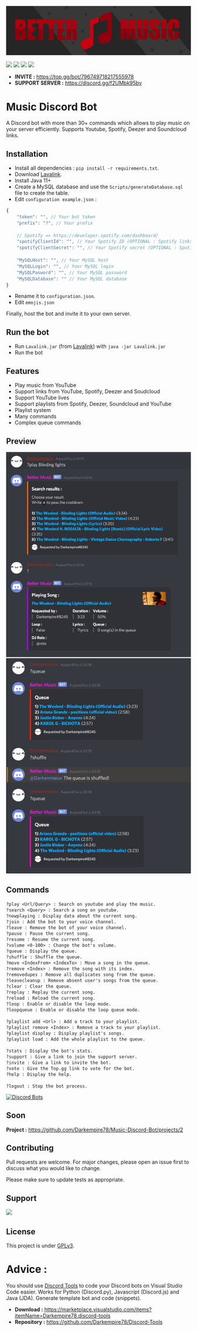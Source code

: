 <img src="https://github.com/Darkempire78/Music-Discord-Bot/blob/main/Assets/Banner.png"/>

![](https://img.shields.io/codefactor/grade/github/Darkempire78/Music-Discord-Bot?style=for-the-badge) ![](https://img.shields.io/github/repo-size/Darkempire78/Music-Discord-Bot?style=for-the-badge) ![](https://img.shields.io/badge/SOURCERY-ENABLED-green?style=for-the-badge) <a href="https://discord.gg/FxXQwKvmUY"><img src="https://img.shields.io/discord/798492323860185108?color=%237289DA&label=DISCORD&style=for-the-badge"></a>

* **INVITE :** https://top.gg/bot/796749718217555978
* **SUPPORT SERVER :** https://discord.gg/f2UMbk95bv

# Music Discord Bot

A Discord bot with more than 30+ commands which allows to play music on your server efficiently. Supports Youtube, Spotify, Deezer and Soundcloud links.

## Installation

* Install all dependencies : ``pip install -r requirements.txt``.
* Download [Lavalink](https://github.com/Frederikam/Lavalink).
* Install Java 11+
* Create a MySQL database and use the ``Scripts/generateDatabase.sql`` file to create the table.
* Edit `configuration example.json` :

```Javascript
{
    "token": "", // Your bot token
    "prefix": "?", // Your prefix
    
    // Spotify => https://developer.spotify.com/dashboard/ 
    "spotifyClientId": "", // Your Spotify ID (OPTIONAL : Spotify links support)
    "spotifyClientSecret": "", // Your Spotify secret (OPTIONAL : Spotify links support)
    
    "MySQLHost": "", // Your MySQL host
    "MySQLLogin": "", // Your MySQL login
    "MySQLPasword": "", // Your MySQL password
    "MySQLDatabase": "" // Your MySQL database
}
```

* Rename it to `configuration.json`.
* Edit `emojis.json`

Finally, host the bot and invite it to your own server.

## Run the bot

* Run `Lavalink.jar` (from [Lavalink](https://github.com/Frederikam/Lavalink)) with `java -jar Lavalink.jar `
* Run the bot

## Features

* Play music from YouTube
* Support links from YouTube, Spotify, Deezer and Soudcloud 
* Support YouTube lives
* Support playlists from Spotify, Deezer, Soundcloud and YouTube
* Playlist system
* Many commands
* Complex queue commands


## Preview

<img src="https://github.com/Darkempire78/Music-Discord-Bot/blob/main/Assets/capture1.png" width="600"/>

<img src="https://github.com/Darkempire78/Music-Discord-Bot/blob/main/Assets/capture2.png" width="600"/>


## Commands

```
?play <Url/Query> : Search on youtube and play the music.
?search <Query> : Search a song on youtube.
?nowplaying : Display data about the current song.
?join : Add the bot to your voice channel.
?leave : Remove the bot of your voice channel.
?pause : Pause the current song.
?resume : Resume the current song.
?volume <0-100> : Change the bot's volume.
?queue : Display the queue.
?shuffle : Shuffle the queue.
?move <IndexFrom> <IndexTo> : Move a song in the queue.
?remove <Index> : Remove the song with its index.
?removedupes : Remove all duplicates song from the queue.
?leavecleanup : Remove absent user's songs from the queue.
?clear : Clear the queue.
?replay : Replay the current song.
?reload : Reload the current song.
?loop : Enable or disable the loop mode.
?loopqueue : Enable or disable the loop queue mode.

?playlist add <Url> : Add a track to your playlist.
?playlist remove <Index> : Remove a track to your playlist.
?playlist display : Display playlist's songs.
?playlist load : Add the whole playlist to the queue.

?stats : Display the bot's stats.
?support : Give a link to join the support server.
?invite : Give a link to invite the bot.
?vote : Give the Top.gg link to vote for the bot.
?help : Display the help.

?logout : Stop the bot process.
```

[![Discord Bots](https://top.gg/api/widget/796749718217555978.svg)](https://top.gg/bot/796749718217555978)


## Soon

**Project :** https://github.com/Darkempire78/Music-Discord-Bot/projects/2


## Contributing

Pull requests are welcome. For major changes, please open an issue first to discuss what you would like to change.

Please make sure to update tests as appropriate.


## Support

<a href="https://discord.gg/FxXQwKvmUY">
  <img src = "https://discordapp.com/api/guilds/798492323860185108/widget.png?style=banner2">
</a>


## License

This project is under [GPLv3](https://github.com/Darkempire78/Raid-Protect-Discord-Bot/blob/master/LICENSE).


# Advice :

You should use [Discord Tools](https://marketplace.visualstudio.com/items?itemName=Darkempire78.discord-tools) to code your Discord bots on Visual Studio Code easier.
Works for Python (Discord.py), Javascript (Discord.js) and Java (JDA). Generate template bot and code (snippets).
- **Download :** https://marketplace.visualstudio.com/items?itemName=Darkempire78.discord-tools
- **Repository :** https://github.com/Darkempire78/Discord-Tools
